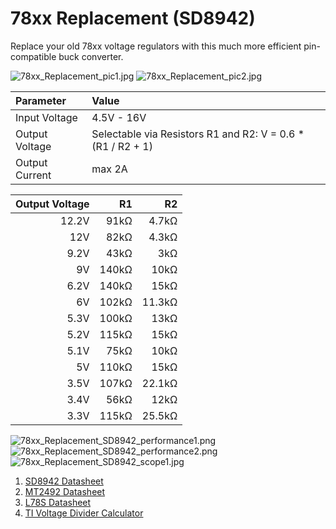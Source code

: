 # 78xx Replacement (SD8942)
Replace your old 78xx voltage regulators with this much more efficient pin-compatible buck converter.

![78xx_Replacement_pic1.jpg](https://raw.githubusercontent.com/wagiminator/Power-Boards/master/78xx_Replacement_SD8942/78xx_Replacement_pic1.jpg)
![78xx_Replacement_pic2.jpg](https://raw.githubusercontent.com/wagiminator/Power-Boards/master/78xx_Replacement_SD8942/78xx_Replacement_pic2.jpg)

|Parameter|Value|
|:-|:-|
|Input Voltage|4.5V - 16V|
|Output Voltage|Selectable via Resistors R1 and R2: V = 0.6 * (R1 / R2 + 1)|
|Output Current|max 2A|

|Output Voltage|R1|R2|
|-:|-:|-:|
|12.2V|91kΩ|4.7kΩ|
|12V|82kΩ|4.3kΩ|
|9.2V|43kΩ|3kΩ|
|9V|140kΩ|10kΩ|
|6.2V|140kΩ|15kΩ|
|6V|102kΩ|11.3kΩ|
|5.3V|100kΩ|13kΩ|
|5.2V|115kΩ|15kΩ|
|5.1V|75kΩ|10kΩ|
|5V|110kΩ|15kΩ|
|3.5V|107kΩ|22.1kΩ|
|3.4V|56kΩ|12kΩ|
|3.3V|115kΩ|25.5kΩ|

![78xx_Replacement_SD8942_performance1.png](https://raw.githubusercontent.com/wagiminator/Power-Boards/master/78xx_Replacement_SD8942/78xx_Replacement_SD8942_performance1.png)
![78xx_Replacement_SD8942_performance2.png](https://raw.githubusercontent.com/wagiminator/Power-Boards/master/78xx_Replacement_SD8942/78xx_Replacement_SD8942_performance2.png)
![78xx_Replacement_SD8942_scope1.jpg](https://raw.githubusercontent.com/wagiminator/Power-Boards/master/78xx_Replacement_SD8942/78xx_Replacement_SD8942_scope1.jpg)

1. [SD8942 Datasheet](https://datasheet.lcsc.com/lcsc/1808081634_SHOUDING-SD8942_C250795.pdf)
2. [MT2492 Datasheet](https://datasheet.lcsc.com/lcsc/1810262207_XI-AN-Aerosemi-Tech-MT2492_C89358.pdf)
3. [L78S Datasheet](https://datasheet.lcsc.com/lcsc/1811141732_STMicroelectronics-L78S05CV_C33043.pdf)
4. [TI Voltage Divider Calculator](https://www.ti.com/download/kbase/volt/volt_div3.htm)
